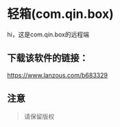 # 轻箱(com.qin.box)
hi，这是com.qin.box的远程端

## 下载该软件的链接：
https://www.lanzous.com/b683329

## 注意
> 请保留版权

